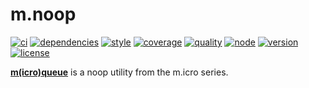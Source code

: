 # m.noop
[![ci](https://img.shields.io/travis/ivoputzer/m.noop.svg?style=flat-square)](https://travis-ci.org/ivoputzer/m.noop) [![dependencies](https://img.shields.io/badge/dependencies-none-blue.svg?style=flat-square&colorB=44CC11)](package.json) [![style](https://img.shields.io/badge/coding%20style-standard-brightgreen.svg?style=flat-square)](http://standardjs.com/) [![coverage](https://img.shields.io/coveralls/ivoputzer/m.noop.svg?style=flat-square)](https://coveralls.io/github/ivoputzer/m.noop?branch=master) [![quality](http://npm.packagequality.com/shield/m.noop.svg?style=flat-square&colorB=44CC11)](http://packagequality.com/#?package=m.noop) [![node](https://img.shields.io/badge/node-6%2B-blue.svg?style=flat-square)](https://nodejs.org/docs/v6.0.0/api) [![version](https://img.shields.io/npm/v/m.noop.svg?style=flat-square&colorB=007EC6)](https://www.npmjs.com/package/m.noop) [![license](https://img.shields.io/npm/l/m.noop.svg?style=flat-square&colorB=007EC6)](https://spdx.org/licenses/MIT)

**[m(icro)](https://github.com/ivoputzer/m.cro#readme)[queue](https://github.com/ivoputzer/m.noop)** is a noop utility from the m.icro series.
